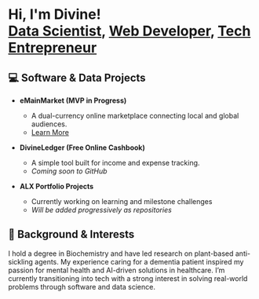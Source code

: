 <h1>Hi, I'm Divine! <br/>
<a href="https://github.com/divineanekwe">Data Scientist</a>, 
<a href="https://www.linkedin.com/in/divineanekwe/">Web Developer</a>, 
<a href="https://emainmarket.com">Tech Entrepreneur</a>
</h1>

<h2>💻 Software & Data Projects</h2>

- <b>eMainMarket (MVP in Progress)</b>  
  - A dual-currency online marketplace connecting local and global audiences.  
  - [Learn More](https://emainmarket.com)
  
- <b>DivineLedger (Free Online Cashbook)</b>  
  - A simple tool built for income and expense tracking.  
  - *Coming soon to GitHub*

- <b>ALX Portfolio Projects</b>  
  - Currently working on learning and milestone challenges  
  - *Will be added progressively as repositories*

<h2>🧠 Background & Interests</h2>

I hold a degree in Biochemistry and have led research on plant-based anti-sickling agents. My experience caring for a dementia patient inspired my passion for mental health and AI-driven solutions in healthcare. I’m currently transitioning into tech with a strong interest in solving real-world problems through software and data science.



<!--
**divineanekwe/divineanekwe** is a ✨ special ✨ repository because its `README.md` appears on your GitHub profile.

Here are some ideas to get you started:

- 🔭 I’m currently building eMainMarket
- 🌱 I’m learning Python, JavaScript, and Data Science
- 🤝 I’m open to collaboration on tech-for-good or AI-health projects
- 💬 Ask me about my experience transitioning from Biochemistry to Tech
- 📫 Reach me via LinkedIn or email
- ⚡ Fun fact: I once coordinated a last-minute academic rescue operation that saved an entire class from failing!
-->
